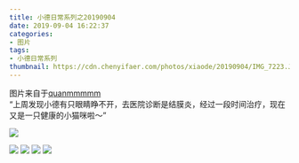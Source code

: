 ```yaml
---
title: 小德日常系列之20190904
date: 2019-09-04 16:22:37
categories:
- 图片
tags:
- 小德日常系列
thumbnail: https://cdn.chenyifaer.com/photos/xiaode/20190904/IMG_7223.JPG
---
```


图片来自于<a href="https://weibo.com/p/1005051720171447" target="_blank">quanmmmmm</a><br/>“上周发现小德有只眼睛睁不开，去医院诊断是结膜炎，经过一段时间治疗，现在又是一只健康的小猫咪啦～” 

![](https://cdn.chenyifaer.com/photos/xiaode/20190904/IMG_7223.JPG)

<!--more-->

![](https://cdn.chenyifaer.com/photos/xiaode/20190904/IMG_7224.JPG)
![](https://cdn.chenyifaer.com/photos/xiaode/20190904/IMG_7225.JPG)
![](https://cdn.chenyifaer.com/photos/xiaode/20190904/IMG_7226.JPG)
![](https://cdn.chenyifaer.com/photos/xiaode/20190904/IMG_7227.JPG)
